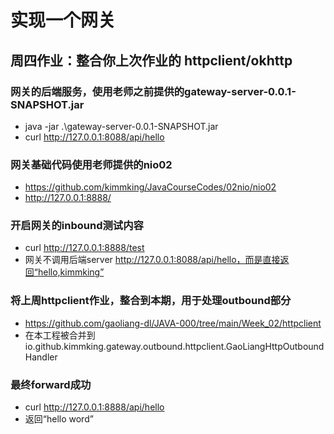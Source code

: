 # 实现一个网关
## 周四作业：整合你上次作业的 httpclient/okhttp  
### 网关的后端服务，使用老师之前提供的gateway-server-0.0.1-SNAPSHOT.jar

- java -jar .\gateway-server-0.0.1-SNAPSHOT.jar
- curl http://127.0.0.1:8088/api/hello

### 网关基础代码使用老师提供的nio02

- https://github.com/kimmking/JavaCourseCodes/02nio/nio02
- http://127.0.0.1:8888/

### 开启网关的inbound测试内容

- curl http://127.0.0.1:8888/test
- 网关不调用后端server http://127.0.0.1:8088/api/hello，而是直接返回“hello,kimmking”

### 将上周httpclient作业，整合到本期，用于处理outbound部分

- https://github.com/gaoliang-dl/JAVA-000/tree/main/Week_02/httpclient
- 在本工程被合并到io.github.kimmking.gateway.outbound.httpclient.GaoLiangHttpOutboundHandler

### 最终forward成功

- curl http://127.0.0.1:8888/api/hello
- 返回“hello word”

